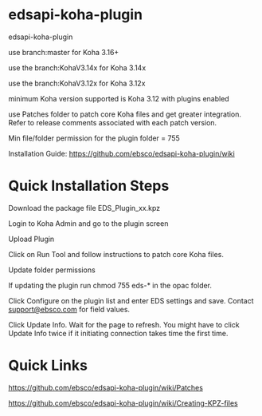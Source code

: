 edsapi-koha-plugin
==================

edsapi-koha-plugin

use branch:master  for Koha 3.16+

use the branch:KohaV3.14x for Koha 3.14x

use the branch:KohaV3.12x for Koha 3.12x

minimum Koha version supported is Koha 3.12 with plugins enabled

use Patches folder to patch core Koha files and get greater integration. Refer to release comments associated with each patch version.

Min file/folder permission for the plugin folder = 755


Installation Guide: https://github.com/ebsco/edsapi-koha-plugin/wiki

Quick Installation Steps
========================

Download the package file EDS_Plugin_xx.kpz

Login to Koha Admin and go to the plugin screen

Upload Plugin

Click on Run Tool and follow instructions to patch core Koha files.

Update folder permissions 

 If updating the plugin run chmod 755 eds-* in the opac folder.

Click Configure on the plugin list and enter EDS settings and save.
Contact support@ebsco.com for field values.

Click Update Info. Wait for the page to refresh. You might have to click Update Info twice if it initiating connection takes time the first time.




Quick Links
========================
https://github.com/ebsco/edsapi-koha-plugin/wiki/Patches

https://github.com/ebsco/edsapi-koha-plugin/wiki/Creating-KPZ-files


